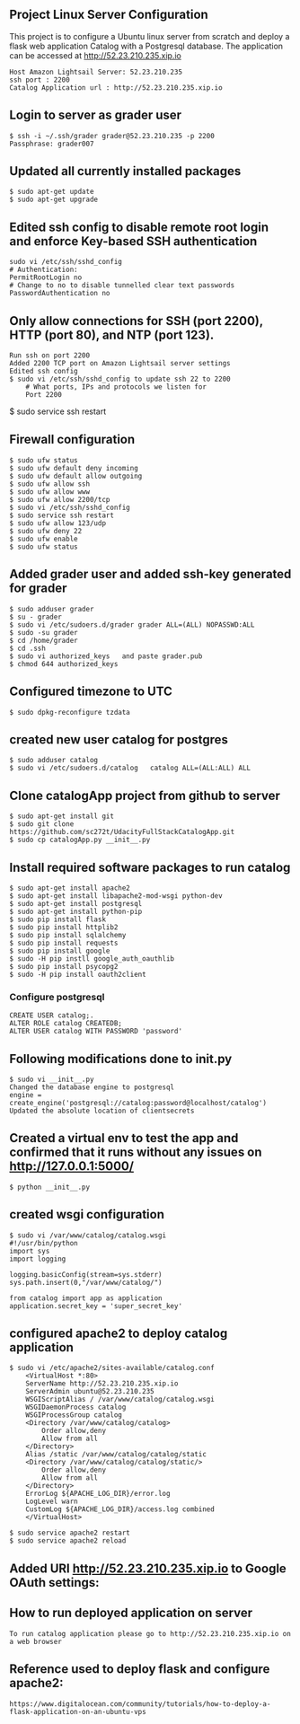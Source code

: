 ## Project Linux Server Configuration
This project is to configure a Ubuntu linux server from scratch and deploy a flask web application Catalog with a Postgresql database.
The application can be accessed at http://52.23.210.235.xip.io

	Host Amazon Lightsail Server: 52.23.210.235
	ssh port : 2200
	Catalog Application url : http://52.23.210.235.xip.io

## Login to server as grader user
	$ ssh -i ~/.ssh/grader grader@52.23.210.235 -p 2200
	Passphrase: grader007

## Updated all currently installed packages
	$ sudo apt-get update 
	$ sudo apt-get upgrade

## Edited ssh config to disable remote root login and enforce Key-based SSH authentication
	sudo vi /etc/ssh/sshd_config
	# Authentication:
	PermitRootLogin no
	# Change to no to disable tunnelled clear text passwords
	PasswordAuthentication no

## Only allow connections for SSH (port 2200), HTTP (port 80), and NTP (port 123).
	Run ssh on port 2200
	Added 2200 TCP port on Amazon Lightsail server settings
	Edited ssh config 
	$ sudo vi /etc/ssh/sshd_config to update ssh 22 to 2200
		# What ports, IPs and protocols we listen for
		Port 2200
   
   $ sudo service ssh restart

## Firewall configuration
	$ sudo ufw status
	$ sudo ufw default deny incoming
	$ sudo ufw default allow outgoing
	$ sudo ufw allow ssh
	$ sudo ufw allow www
	$ sudo ufw allow 2200/tcp
	$ sudo vi /etc/ssh/sshd_config
	$ sudo service ssh restart
	$ sudo ufw allow 123/udp
	$ sudo ufw deny 22
	$ sudo ufw enable
	$ sudo ufw status
   
## Added grader user and added ssh-key generated for grader
	$ sudo adduser grader
	$ su - grader
	$ sudo vi /etc/sudoers.d/grader grader ALL=(ALL) NOPASSWD:ALL
	$ sudo -su grader
	$ cd /home/grader
	$ cd .ssh
	$ sudo vi authorized_keys   and paste grader.pub
	$ chmod 644 authorized_keys
   
## Configured timezone to UTC   
	$ sudo dpkg-reconfigure tzdata

## created new user catalog for postgres
	$ sudo adduser catalog
	$ sudo vi /etc/sudoers.d/catalog   catalog ALL=(ALL:ALL) ALL

## Clone catalogApp project from github to server
	$ sudo apt-get install git	
	$ sudo git clone https://github.com/sc272t/UdacityFullStackCatalogApp.git
	$ sudo cp catalogApp.py __init__.py

## Install required software packages to run catalog
	$ sudo apt-get install apache2
	$ sudo apt-get install libapache2-mod-wsgi python-dev
    $ sudo apt-get install postgresql
	$ sudo apt-get install python-pip
	$ sudo pip install flask
	$ sudo pip install httplib2
	$ sudo pip install sqlalchemy
	$ sudo pip install requests
	$ sudo pip install google
	$ sudo -H pip instll google_auth_oauthlib
	$ sudo pip install psycopg2
	$ sudo -H pip install oauth2client


### Configure postgresql
	CREATE USER catalog;.
	ALTER ROLE catalog CREATEDB;
	ALTER USER catalog WITH PASSWORD 'password'

## Following modifications done to __init__.py
	$ sudo vi __init__.py
	Changed the database engine to postgresql
	engine = create_engine('postgresql://catalog:password@localhost/catalog')
	Updated the absolute location of clientsecrets

## Created a virtual env to test the app and confirmed that it runs without any issues on http://127.0.0.1:5000/
	$ python __init__.py

## created wsgi configuration
	$ sudo vi /var/www/catalog/catalog.wsgi
	#!/usr/bin/python
	import sys
	import logging

	logging.basicConfig(stream=sys.stderr)
	sys.path.insert(0,"/var/www/catalog/")

	from catalog import app as application
	application.secret_key = 'super_secret_key'

## configured apache2 to deploy catalog application
	$ sudo vi /etc/apache2/sites-available/catalog.conf
		<VirtualHost *:80>
		ServerName http://52.23.210.235.xip.io
		ServerAdmin ubuntu@52.23.210.235
		WSGIScriptAlias / /var/www/catalog/catalog.wsgi
		WSGIDaemonProcess catalog
		WSGIProcessGroup catalog
		<Directory /var/www/catalog/catalog>
			Order allow,deny
			Allow from all
		</Directory>
		Alias /static /var/www/catalog/catalog/static
		<Directory /var/www/catalog/catalog/static/>
			Order allow,deny
			Allow from all
		</Directory>
		ErrorLog ${APACHE_LOG_DIR}/error.log
		LogLevel warn
		CustomLog ${APACHE_LOG_DIR}/access.log combined
		</VirtualHost>

	$ sudo service apache2 restart
	$ sudo service apache2 reload

##	Added URI http://52.23.210.235.xip.io to Google OAuth settings:

##	How to run deployed application on server 
	To run catalog application please go to http://52.23.210.235.xip.io on a web browser

##	Reference used to deploy flask and configure apache2:
	https://www.digitalocean.com/community/tutorials/how-to-deploy-a-flask-application-on-an-ubuntu-vps